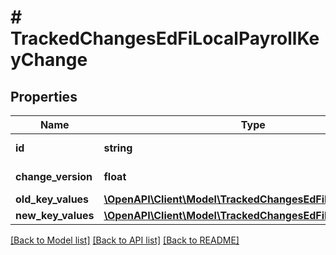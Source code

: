# # TrackedChangesEdFiLocalPayrollKeyChange

## Properties

Name | Type | Description | Notes
------------ | ------------- | ------------- | -------------
**id** | **string** | Resource identifier | [optional]
**change_version** | **float** | Change version | [optional]
**old_key_values** | [**\OpenAPI\Client\Model\TrackedChangesEdFiLocalPayrollKey**](TrackedChangesEdFiLocalPayrollKey.md) |  | [optional]
**new_key_values** | [**\OpenAPI\Client\Model\TrackedChangesEdFiLocalPayrollKey**](TrackedChangesEdFiLocalPayrollKey.md) |  | [optional]

[[Back to Model list]](../../README.md#models) [[Back to API list]](../../README.md#endpoints) [[Back to README]](../../README.md)
